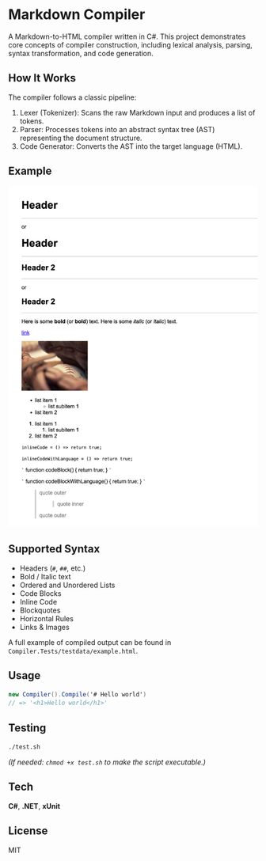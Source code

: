 # Markdown Compiler

A Markdown-to-HTML compiler written in C#. This project demonstrates core concepts of compiler construction, including lexical analysis, parsing, syntax transformation, and code generation.

## How It Works

The compiler follows a classic pipeline:

1. Lexer (Tokenizer): Scans the raw Markdown input and produces a list of tokens.
2. Parser: Processes tokens into an abstract syntax tree (AST) representing the document structure.
3. Code Generator: Converts the AST into the target language (HTML).

## Example

![demo](demo.png)

## Supported Syntax

- Headers (`#`, `##`, etc.)
- Bold / Italic text
- Ordered and Unordered Lists
- Code Blocks
- Inline Code
- Blockquotes
- Horizontal Rules
- Links & Images

A full example of compiled output can be found in `Compiler.Tests/testdata/example.html`.

## Usage

```csharp
new Compiler().Compile('# Hello world')
// => '<h1>Hello world</h1>'
```

## Testing

```bash
./test.sh
```

_(If needed: `chmod +x test.sh` to make the script executable.)_

## Tech

**C#**, **.NET**, **xUnit**

## License

MIT
